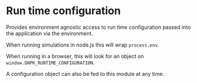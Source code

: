 # Run time configuration

Provides environment agnostic access to run time configuration passed into the application via the environment.

When running simulations in node.js this will wrap `process.env`.

When running in a browser, this will look for an object on `window.DNPK_RUNTIME_CONFIGURATION`.

A configuration object can also be fed to this module at any time.
